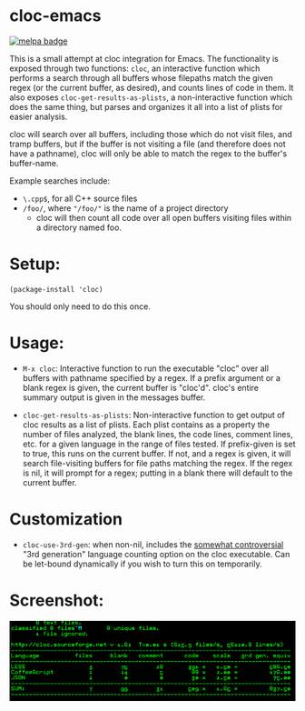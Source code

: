 cloc-emacs
==========

[![melpa badge][melpa-badge]][melpa-link]

This is a small attempt at cloc integration for Emacs. The functionality is exposed through two functions: `cloc`, an interactive function which performs a search through all buffers whose filepaths match the given regex (or the current buffer, as desired), and counts lines of code in them. It also exposes `cloc-get-results-as-plists`, a non-interactive function which does the same thing, but parses and organizes it all into a list of plists for easier analysis.

cloc will search over all buffers, including those which do not visit files, and tramp buffers, but if the buffer is not visiting a file (and therefore does not have a pathname), cloc will only be able to match the regex to the buffer's buffer-name.

Example searches include:

- `\.cpp$`, for all C++ source files
- `/foo/`, where `"/foo/"` is the name of a project directory
  - cloc will then count all code over all open buffers visiting files within a directory named foo.

# Setup:

```elisp
(package-install 'cloc)
```

You should only need to do this once.

# Usage:

- `M-x cloc`: Interactive function to run the executable "cloc" over all buffers with pathname specified by a regex. If a prefix argument or a blank regex is given, the current buffer is "cloc'd". cloc's entire summary output is given in the messages buffer.

- `cloc-get-results-as-plists`: Non-interactive function to get output of cloc results as a list of plists. Each plist contains as a property the number of files analyzed, the blank lines, the code lines, comment lines, etc. for a given language in the range of files tested. If prefix-given is set to true, this runs on the current buffer. If not, and a regex is given, it will search file-visiting buffers for file paths matching the regex. If the regex is nil, it will prompt for a regex; putting in a blank there will default to the current buffer.

# Customization

- `cloc-use-3rd-gen`: when non-nil, includes the [somewhat controversial](http://cloc.sourceforge.net/#scale_factors) "3rd generation" language counting option on the cloc executable. Can be let-bound dynamically if you wish to turn this on temporarily.

# Screenshot:

![cloc example usage](doc/cloc-screenshot.png)

[melpa-link]: http://melpa.org/#/cloc
[melpa-badge]: http://melpa.org/packages/cloc-badge.svg
